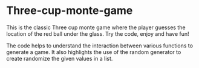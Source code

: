 # Three-cup-monte-game

This is the classic Three cup monte game where the player guesses the location of the red ball under the glass. Try the code, enjoy and have fun!

The code helps to understand the interaction between various functions to generate a game. It also highlights the use of the random generator to create randomize the 
given values in a list. 
